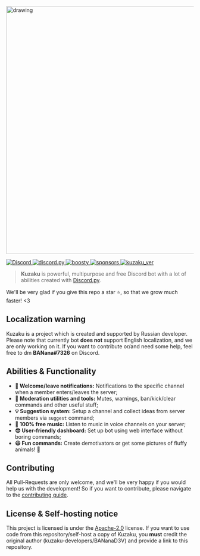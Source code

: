 <img src="https://cdn.discordapp.com/attachments/868788280752222218/878154431282184202/kuzaku_banner-removebg-preview.png" alt="drawing" width="666"/>
<p>
  <a href="https://discord.gg/FeYTfmtTzq">
    <img src="https://img.shields.io/discord/761991504793174117.svg?logo=discord&colorB=7289DA" alt="Discord">
  </a>

  <a href="https://disnake.readthedocs.io/en/stable/">
    <img src="https://img.shields.io/badge/disnake-v2.0-blue.svg?logo=python" alt="discord.py">
  </a>
  
  <a href="https://github.com/kuzaku-developers/kuzaku">
    <img src="https://img.shields.io/tokei/lines/github/kuzaku-developers/kuzaku?color=red&label=Lines%20of%20code&logo=github&logoColor=red" alt="boosty">
  </a>
   <a href="https://github.com/kuzaku-developers/kuzaku">
    <img src="https://img.shields.io/github/sponsors/kuzaku-developers?logo=github" alt="sponsors">
  </a>
  <a href="https://github.com/kuzaku-developers/kuzaku">
    <img src="https://img.shields.io/badge/kuzaku%20version-0.0.3-blue" alt="kuzaku_ver">
  </a>
</p>

> **Kuzaku** is powerful, multipurpose and free Discord bot with a lot of abilities created with [Discord.py](https://discordpy.readthedocs.io/en/stable/).

We'll be very glad if you give this repo a star ⭐, so that we grow much faster! <3

## Localization warning
Kuzaku is a project which is created and supported by Russian developer. Please note that currently bot **does not** support English localization, and we are only working on it. If you want to contribute or/and need some help, feel free to dm **BANana#7326** on Discord.

## Abilities & Functionality
- **👋 Welcome/leave notifications:** Notifications to the specific channel when a member enters/leaves the server;
- **🔧 Moderation utilities and tools:** Mutes, warnings, ban/kick/clear commands and other useful stuff; 
- **💡 Suggestion system:** Setup a channel and collect ideas from server members via `suggest` command;
- **🎵 100% free music:** Listen to music in voice channels on your server; 
- **😎 User-friendly dashboard:** Set up bot using web interface without boring commands;
- **😃 Fun commands:** Create demotivators or get some pictures of fluffy animals! 🦊

## Contributing
All Pull-Requests are only welcome, and we'll be very happy if you would help us with the development! So if you want to contribute, please navigate to the [contributing guide](en.contributing.md).

## License & Self-hosting notice
This project is licensed is under the [Apache-2.0](LICENSE) license. If you want to use code from this repository/self-host a copy of Kuzaku, you **must** credit the original author (kuzaku-developers/BANanaD3V) and provide a link to this repository. 
